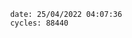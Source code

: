 

                date: 25/04/2022 04:07:36
                cycles: 88440

                         